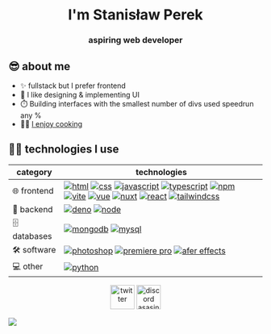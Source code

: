 <h1 align="center">I'm Stanisław Perek</h1>
<h3 align="center">aspiring web developer</h3>

## 😎 about me
- ✨ fullstack but I prefer frontend
- 🎨 I like designing & implementing UI
- ⏱️ Building interfaces with the smallest number of divs used speedrun any %
- 🧑‍🍳 [I enjoy cooking](https://github.com/asasinmode/recipemode)

## 🧑‍💻 technologies I use

| category     | technologies|
| ------------ | ----------- |
| 🌐 frontend | [<img alt="html" style="margin-top:1px" src="https://img.shields.io/badge/-html5-/?style=flat-square&logo=html5&logoColor=E34F26&color=e6e6e6">](https://developer.mozilla.org/en-US/docs/Web/HTML) [<img alt="css" src="https://img.shields.io/badge/-css-/?style=flat-square&logo=html5&logoColor=1572B6&color=e6e6e6">](https://developer.mozilla.org/en-US/docs/Web/CSS) [<img alt="javascript" src="https://img.shields.io/badge/-javascript-/?style=flat-square&logo=javascript&logoColor=F1E03E&color=333333">](https://developer.mozilla.org/en-US/docs/Web/JavaScript) [<img alt="typescript" src="https://img.shields.io/badge/-typescript-/?style=flat-square&logo=typescript&logoColor=3178C6&color=e6e6e6">](https://www.typescriptlang.org/) [<img alt="npm" src="https://img.shields.io/badge/-npm-/?style=flat-square&logo=npm&logoColor=CB3837&color=e6e6e6">](https://www.npmjs.com/) [<img alt="vite" src="https://img.shields.io/badge/-vite-/?style=flat-square&logo=vite&logoColor=646CFF&color=333333">](https://vitejs.dev/) [<img alt="vue" src="https://img.shields.io/badge/-vue-/?style=flat-square&logo=vue.js&logoColor=4FC08D&color=333333">](https://vuejs.org/) [<img alt="nuxt" src="https://img.shields.io/badge/-nuxt-/?style=flat-square&logo=nuxt.js&logoColor=00DC82&color=333333">](https://nuxtjs.org/) [<img alt="react" src="https://img.shields.io/badge/-react-/?style=flat-square&logo=react&logoColor=61DAFB&color=333333">](https://reactjs.org/) [<img alt="tailwindcss" src="https://img.shields.io/badge/-tailwindcss-/?style=flat-square&logo=tailwindcss&logoColor=646CFF&color=333333">](https://tailwindcss.com/)
| 🤖 backend | [<img alt="deno" src="https://img.shields.io/badge/-deno-/?style=flat-square&logo=deno&logoColor=000000&color=e6e6e6">](https://deno.land/) [<img alt="node" src="https://img.shields.io/badge/-node-/?style=flat-square&logo=node.js&logoColor=339933&color=333333">](https://nodejs.org/) |
| 🗄️ databases | [<img alt="mongodb" src="https://img.shields.io/badge/-mongodb-/?style=flat-square&logo=mongodb&logoColor=47A248&color=333333">](https://www.mongodb.com/) [<img alt="mysql" src="https://img.shields.io/badge/-mysql-/?style=flat-square&logo=mysql&logoColor=4479A1&color=e6e6e6">](https://www.mysql.com/) |
| 🛠️ software | [<img alt="photoshop" src="https://img.shields.io/badge/-photoshop-/?style=flat-square&logo=adobephotoshop&logoColor=31A8FF&color=333333">](https://www.adobe.com/) [<img alt="premiere pro" src="https://img.shields.io/badge/-premiere_pro-/?style=flat-square&logo=adobepremierepro&logoColor=9999FF&color=333333">](https://www.adobe.com/) [<img alt="afer effects" src="https://img.shields.io/badge/-after_effects-/?style=flat-square&logo=adobeaftereffects&logoColor=9999FF&color=333333">](https://www.adobe.com/) |
| 💻 other | [<img alt="python" src="https://img.shields.io/badge/-python-/?style=flat-square&logo=python&logoColor=3776AB&color=e6e6e6">](https://www.python.org/) |

<p align="center">
<a href="https://twitter.com/asasinmode"><img alt="twitter" height="48px" src="https://cdn.worldvectorlogo.com/logos/twitter-6.svg"></a>
<a href="https://discord.com/"><img alt="discord asasinmode#0058" height="48px" src="https://img.shields.io/badge/-asasinmode-/?style=flat-square&logo=discord&logoColor=5865F2&color=333333"></a>
</p>

[<img src="https://github-readme-stats.vercel.app/api/top-langs/?username=asasinmode&layout=compact&bg_color=0d1117&border_color=b366ff&text_color=fff&title_color=9f80ff">](#)

